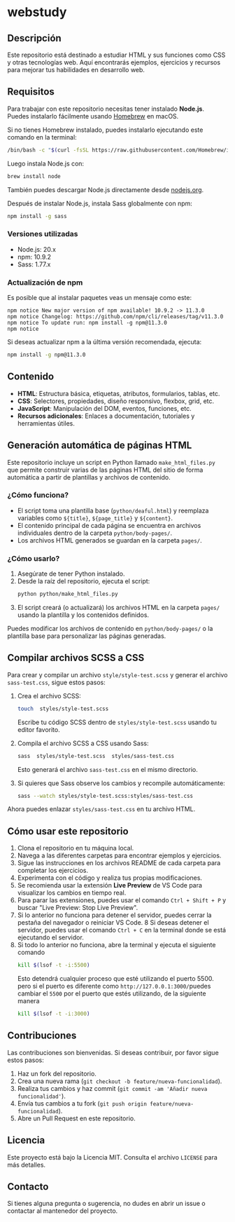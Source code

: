 # webstudy
## Descripción

Este repositorio está destinado a estudiar HTML y sus funciones como CSS y otras tecnologías web. Aquí encontrarás ejemplos, ejercicios y recursos para mejorar tus habilidades en desarrollo web.

## Requisitos

Para trabajar con este repositorio necesitas tener instalado **Node.js**.  
Puedes instalarlo fácilmente usando [Homebrew](https://brew.sh/) en macOS.

Si no tienes Homebrew instalado, puedes instalarlo ejecutando este comando en la terminal:
```bash
/bin/bash -c "$(curl -fsSL https://raw.githubusercontent.com/Homebrew/install/HEAD/install.sh)"
```

Luego instala Node.js con:
```bash
brew install node
```

También puedes descargar Node.js directamente desde [nodejs.org](https://nodejs.org/).

Después de instalar Node.js, instala Sass globalmente con npm:
```bash
npm install -g sass
```

### Versiones utilizadas

- Node.js: 20.x
- npm: 10.9.2
- Sass: 1.77.x

### Actualización de npm

Es posible que al instalar paquetes veas un mensaje como este:

```
npm notice New major version of npm available! 10.9.2 -> 11.3.0
npm notice Changelog: https://github.com/npm/cli/releases/tag/v11.3.0
npm notice To update run: npm install -g npm@11.3.0
npm notice
```

Si deseas actualizar npm a la última versión recomendada, ejecuta:

```bash
npm install -g npm@11.3.0
```

## Contenido

- **HTML**: Estructura básica, etiquetas, atributos, formularios, tablas, etc.
- **CSS**: Selectores, propiedades, diseño responsivo, flexbox, grid, etc.
- **JavaScript**: Manipulación del DOM, eventos, funciones, etc.
- **Recursos adicionales**: Enlaces a documentación, tutoriales y herramientas útiles.

## Generación automática de páginas HTML

Este repositorio incluye un script en Python llamado `make_html_files.py` que permite construir varias de las páginas HTML del sitio de forma automática a partir de plantillas y archivos de contenido.

### ¿Cómo funciona?

- El script toma una plantilla base (`python/deaful.html`) y reemplaza variables como `${title}`, `${page_title}` y `${content}`.
- El contenido principal de cada página se encuentra en archivos individuales dentro de la carpeta `python/body-pages/`.
- Los archivos HTML generados se guardan en la carpeta `pages/`.

### ¿Cómo usarlo?

1. Asegúrate de tener Python instalado.
2. Desde la raíz del repositorio, ejecuta el script:
   ```bash
   python python/make_html_files.py
   ```
3. El script creará (o actualizará) los archivos HTML en la carpeta `pages/` usando la plantilla y los contenidos definidos.

Puedes modificar los archivos de contenido en `python/body-pages/` o la plantilla base para personalizar las páginas generadas.

## Compilar archivos SCSS a CSS

Para crear y compilar un archivo `style/style-test.scss` y generar el archivo `sass-test.css`, sigue estos pasos:

1. Crea el archivo SCSS:
   ```bash
   touch  styles/style-test.scss 
   ```
   Escribe tu código SCSS dentro de ` styles/style-test.scss ` usando tu editor favorito.

2. Compila el archivo SCSS a CSS usando Sass:
   ```bash
   sass  styles/style-test.scss  styles/sass-test.css
   ```
   Esto generará el archivo `sass-test.css` en el mismo directorio.

3. Si quieres que Sass observe los cambios y recompile automáticamente:
   ```bash
   sass --watch styles/style-test.scss:styles/sass-test.css
   ```

Ahora puedes enlazar `styles/sass-test.css` en tu archivo HTML.

## Cómo usar este repositorio

1. Clona el repositorio en tu máquina local.
2. Navega a las diferentes carpetas para encontrar ejemplos y ejercicios.
3. Sigue las instrucciones en los archivos README de cada carpeta para completar los ejercicios.
4. Experimenta con el código y realiza tus propias modificaciones.
5. Se recomienda usar la extensión **Live Preview** de VS Code para visualizar los cambios en tiempo real.
6. Para parar las extensiones, puedes usar el comando `Ctrl + Shift + P` y buscar "Live Preview: Stop Live Preview".
7. Si lo anterior no funciona para detener el servidor, puedes cerrar la pestaña del navegador o reiniciar VS Code.
8 Si deseas detener el servidor, puedes usar el comando `Ctrl + C` en la terminal donde se está ejecutando el servidor.
9. Si todo lo anterior no funciona,  abre la terminal y ejecuta el siguiente comando 
   ```bash
   kill $(lsof -t -i:5500)
   ```
   Esto detendrá cualquier proceso que esté utilizando el puerto 5500.
   pero si el puerto es diferente como `http://127.0.0.1:3000/`puedes cambiar el `5500` por el puerto que estés utilizando, de la siguiente manera
    ```bash
    kill $(lsof -t -i:3000)
    ```

## Contribuciones

Las contribuciones son bienvenidas. Si deseas contribuir, por favor sigue estos pasos:

1. Haz un fork del repositorio.
2. Crea una nueva rama (`git checkout -b feature/nueva-funcionalidad`).
3. Realiza tus cambios y haz commit (`git commit -am 'Añadir nueva funcionalidad'`).
4. Envía tus cambios a tu fork (`git push origin feature/nueva-funcionalidad`).
5. Abre un Pull Request en este repositorio.

## Licencia

Este proyecto está bajo la Licencia MIT. Consulta el archivo `LICENSE` para más detalles.

## Contacto

Si tienes alguna pregunta o sugerencia, no dudes en abrir un issue o contactar al mantenedor del proyecto.